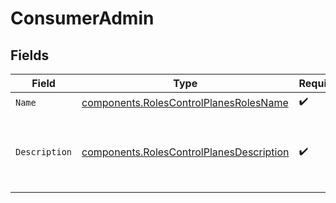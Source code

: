 # ConsumerAdmin


## Fields

| Field                                                                                                | Type                                                                                                 | Required                                                                                             | Description                                                                                          | Example                                                                                              |
| ---------------------------------------------------------------------------------------------------- | ---------------------------------------------------------------------------------------------------- | ---------------------------------------------------------------------------------------------------- | ---------------------------------------------------------------------------------------------------- | ---------------------------------------------------------------------------------------------------- |
| `Name`                                                                                               | [components.RolesControlPlanesRolesName](../../models/components/rolescontrolplanesrolesname.md)     | :heavy_check_mark:                                                                                   | N/A                                                                                                  |                                                                                                      |
| `Description`                                                                                        | [components.RolesControlPlanesDescription](../../models/components/rolescontrolplanesdescription.md) | :heavy_check_mark:                                                                                   | N/A                                                                                                  | This role grants full write access to administer consumers.                                          |